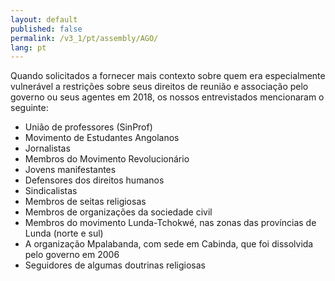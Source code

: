```yaml
---
layout: default
published: false
permalink: /v3_1/pt/assembly/AGO/
lang: pt
---
```


Quando solicitados a fornecer mais contexto sobre quem era especialmente vulnerável a restrições sobre seus direitos de reunião e associação pelo governo ou seus agentes em 2018, os nossos entrevistados mencionaram o seguinte:

- União de professores (SinProf)
- Movimento de Estudantes Angolanos
- Jornalistas
- Membros do Movimento Revolucionário
- Jovens manifestantes
- Defensores dos direitos humanos
- Sindicalistas
- Membros de seitas religiosas
- Membros de organizações da sociedade civil
- Membros do movimento Lunda-Tchokwé, nas zonas das províncias de Lunda (norte e sul)
- A organização Mpalabanda, com sede em Cabinda, que foi dissolvida pelo governo em 2006
- Seguidores de algumas doutrinas religiosas
